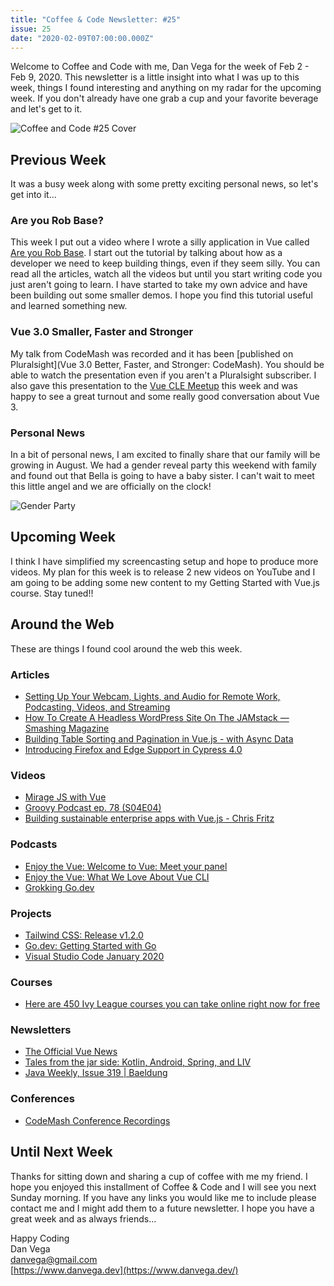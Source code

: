 ```yaml
---
title: "Coffee & Code Newsletter: #25"
issue: 25
date: "2020-02-09T07:00:00.000Z"
---
```


Welcome to Coffee and Code with me, Dan Vega for the week of Feb 2 - Feb 9, 2020. This newsletter is a little insight into what I was up to this week, things I found interesting and anything on my radar for the upcoming week. If you don't already have one grab a cup and your favorite beverage and let's get to it.

![Coffee and Code #25 Cover](/images/newsletter/2020/02/09/coffee_and_code_25.png)

## Previous Week

It was a busy week along with some pretty exciting personal news, so let's get into it...

### Are you Rob Base?

This week I put out a video where I wrote a silly application in Vue called [Are you Rob Base](https://www.youtube.com/watch?v=_dPX3tT3EnU&feature=youtu.be). I start out the tutorial by talking about how as a developer we need to keep building things, even if they seem silly. You can read all the articles, watch all the videos but until you start writing code you just aren't going to learn. I have started to take my own advice and have been building out some smaller demos. I hope you find this tutorial useful and learned something new.

### Vue 3.0 Smaller, Faster and Stronger

My talk from CodeMash was recorded and it has been [published on Pluralsight](Vue 3.0 Better, Faster, and Stronger: CodeMash). You should be able to watch the presentation even if you aren't a Pluralsight subscriber. I also gave this presentation to the [Vue CLE Meetup](https://www.meetup.com/vuecle/events/267933150/) this week and was happy to see a great turnout and some really good conversation about Vue 3.

### Personal News

In a bit of personal news, I am excited to finally share that our family will be growing in August. We had a gender reveal party this weekend with family and found out that Bella is going to have a baby sister. I can't wait to meet this little angel and we are officially on the clock!

![Gender Party](/images/newsletter/2020/02/09/gender-party.jpeg)

## Upcoming Week

I think I have simplified my screencasting setup and hope to produce more videos. My plan for this week is to release 2 new videos on YouTube and I am going to be adding some new content to my Getting Started with Vue.js course. Stay tuned!!

## Around the Web

These are things I found cool around the web this week.

### Articles

- [Setting Up Your Webcam, Lights, and Audio for Remote Work, Podcasting, Videos, and Streaming](https://mattstauffer.com/blog/setting-up-your-webcam-lights-and-audio-for-remote-work-podcasting-videos-and-streaming/)
- [How To Create A Headless WordPress Site On The JAMstack — Smashing Magazine](https://www.smashingmagazine.com/2020/02/headless-wordpress-site-jamstack/)
- [Building Table Sorting and Pagination in Vue.js - with Async Data](https://www.raymondcamden.com/2020/02/01/building-table-sorting-and-pagination-in-vuejs-with-async-data)
- [Introducing Firefox and Edge Support in Cypress 4.0](https://www.cypress.io/blog/2020/02/06/introducing-firefox-and-edge-support-in-cypress-4-0)

### Videos

- [Mirage JS with Vue](https://www.youtube.com/watch?v=d4I35tkZnNg)
- [Groovy Podcast ep. 78 (S04E04)](https://www.youtube.com/watch?v=QpJOpgsS_SA)
- [Building sustainable enterprise apps with Vue.js - Chris Fritz](https://www.youtube.com/watch?v=VHVKYDIEtaI)

### Podcasts

- [Enjoy the Vue: Welcome to Vue: Meet your panel](https://enjoythevue.io/episodes/1/)
- [Enjoy the Vue: What We Love About Vue CLI](https://enjoythevue.io/episodes/2/)
- [Grokking Go.dev](https://changelog.com/gotime/115)

### Projects

- [Tailwind CSS: Release v1.2.0](https://github.com/tailwindcss/tailwindcss/releases/tag/v1.2.0#user-content-css-grid-support)
- [Go.dev: Getting Started with Go](https://go.dev/)
- [Visual Studio Code January 2020](https://code.visualstudio.com/updates/v1_42#_contributions-to-extensions)

### Courses

- [Here are 450 Ivy League courses you can take online right now for free](https://www.freecodecamp.org/news/here-are-380-ivy-league-courses-you-can-take-online-right-now-for-free-9b3ffcbd7b8c/)

### Newsletters

- [The Official Vue News](https://news.vuejs.org/issues/173)
- [Tales from the jar side: Kotlin, Android, Spring, and LIV](https://kenkousen.substack.com/p/tales-from-the-jar-side-kotlin-android)
- [Java Weekly, Issue 319 | Baeldung](https://www.baeldung.com/java-weekly-319)

### Conferences

- [CodeMash Conference Recordings](https://www.pluralsight.com/search?q=CodeMash&categories=course)

## Until Next Week

Thanks for sitting down and sharing a cup of coffee with me my friend. I hope you enjoyed this installment of Coffee & Code and I will see you next Sunday morning. If you have any links you would like me to include please contact me and I might add them to a future newsletter. I hope you have a great week and as always friends...

Happy Coding<br/>
Dan Vega<br/>
danvega@gmail.com<br/>
[https://www.danvega.dev](https://www.danvega.dev/)
